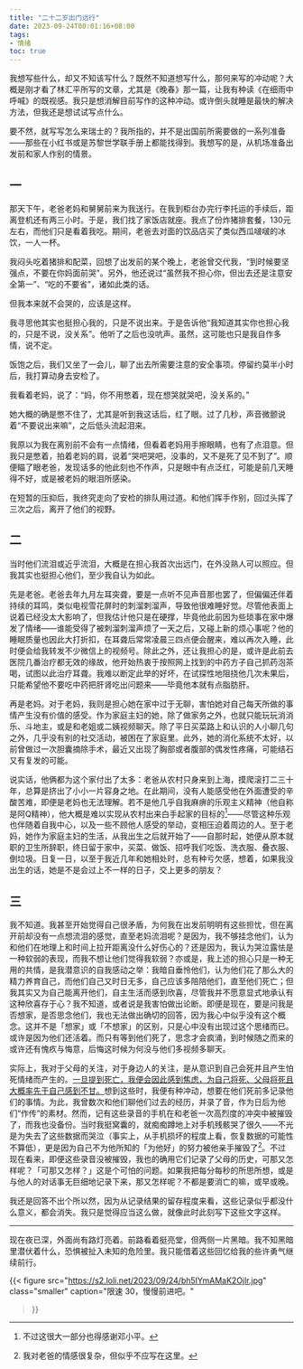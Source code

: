 ```yaml
---
title: "二十二岁出门远行"
date: 2023-09-24T00:01:16+08:00
tags: 
- 情绪
toc: true
---
```


我想写些什么，却又不知该写什么？既然不知道想写什么，那何来写的冲动呢？大概是刚才看了林汇平所写的文章，尤其是《晚春》那一篇，让我有种读《在细雨中呼喊》的既视感。我只是想消解目前写作的这种冲动。或许倒头就睡是最快的解决方法，但我还是想试试写点什么。

要不然，就写写怎么来瑞士的？我所指的，并不是出国前所需要做的一系列准备——那些在小红书或是苏黎世学联手册上都能找得到。我想写的是，从机场准备出发前和家人作别的情景。

## 一

那天下午，老爸老妈和舅舅前来为我送行。在我到柜台办完行李托运的手续后，距离登机还有两三小时。于是，我们找了家饭店就座。我点了份炸猪排套餐，130元左右，而他们只是看着我吃。期间，老爸去对面的饮品店买了类似西瓜啵啵的冰饮，一人一杯。

我闷头吃着猪排和配菜，回想了出发前的某个晚上，老爸曾交代我，“到时候要坚强点，不要在你妈面前哭”。另外，他还说过“虽然我不担心你，但出去还是注意安全第一”、“吃的不要省”，诸如此类的话。

但我本来就不会哭的，应该是这样。

我寻思他其实也挺担心我的，只是不说出来。于是告诉他“我知道其实你也担心我的，只是不说，没关系”。他听了之后也没吭声。虽然，这可能也只是我自作多情，说不定。

饭饱之后，我们又坐了一会儿，聊了出去所需要注意的安全事项。停留约莫半小时后，我打算动身去安检了。

我看着老妈，说了：“妈，你不用憋着，现在想哭就哭吧，没关系的。”

她大概的确是憋不住了，尤其是听到我这话后，红了眼。过了几秒，声音微颤说着“不要说出来嘛”，之后低头流起泪来。

我原以为我在离别前不会有一点情绪，但看着老妈用手擦眼睛，也有了点泪意。但我只是憋着，拍着老妈的肩，说着“哭吧哭吧，没事的，又不是死了见不到了”。顺便瞄了眼老爸，发现话多的他此刻也不作声，只是眼中有点泛红，可能是前几天睡得不好，或是被老妈的眼泪所感染。

在短暂的压抑后，我终究走向了安检的排队用过道。和他们挥手作别，回过头挥了三次之后，离开了他们的视野。

## 二

当时他们流泪或近乎流泪，大概是在担心我首次出远门，在外没熟人可以照应。但我其实也挺担心他们，至少我自认为如此。

先是老爸。老爸去年九月左耳突聋，要是一点听不见声音那也罢了，但偏偏还伴着持续的耳鸣，类似电视雪花屏时的刺溜刺溜声，导致他很难睡好觉。尽管他表面上说着已经没太大影响了，但我估计他只是在硬撑，毕竟他此前因为些琐事在家中爆发了情绪——谁能受得了被刺溜刺溜声烦了一天之后，又碰上新的烦心事呢？他的睡眠质量也因此大打折扣，在耳聋后常常凌晨三四点便会醒来，难以再次入睡，此时便会给我转发不少微信上的视频号。除此之外，还让我担心的是，或许是此前去医院几番治疗都无效的缘故，他开始热衷于按照网上找到的中药方子自己抓药泡茶喝，试图以此治疗耳聋。我难以断定此举的好坏，在试探性地阻挠他几次未果后，只能希望他不要吃中药把肝肾吃出问题来——毕竟他本就有点脂肪肝。

再是老妈。对于老妈，我则是担心她在家中过于无聊，害怕她对自己每天所做的事情产生没有价值的感受。作为家庭主妇的她，除了做家务之外，也就只能玩玩消消乐、斗地主，或是和老姐或二姨视频聊天。除了平日买菜路上和认识的人小聊几句之外，几乎没有别的社交活动，被困在了家庭里。此外，她的消化系统不太好，以前曾做过一次胆囊摘除手术，最近又出现了胸部或者腹部的偶发性疼痛，可能结石又有复发的可能。

说实话，他俩都为这个家付出了太多：老爸从农村只身来到上海，摸爬滚打二三十年，总算是挤出了小小一片容身之地。在此期间，没有人能感受他在外面遭受的辛酸苦难，即便是老妈也无法理解。若不是他几乎自我麻痹的乐观主义精神（他自称是阿Q精神），他大概是难以实现从农村出来白手起家的目标的[^1]——尽管这种乐观也伴随着自我中心，以及一些不顾他人感受的举动，变相压迫着周边的人。至于老妈，她作为家庭主妇的生活，从我出生之后就开始了——自那时起，她便从原本就职的卫生所辞职，终日留于家中，买菜、做饭、招呼我们吃饭、洗衣服、叠衣服、倒垃圾。日复一日，以至于我近几年和她相处时，总有种亏欠感，想着，如果我没出生的话，她是不是会过上不一样的日子，交上更多的朋友？

## 三

我不知道。我甚至开始觉得自己很矛盾，为何我在出发前明明有这些担忧，但在离开前却没有一点想流泪的感觉，直至老妈流泪呢？是因为，我不够挂念他们，认为和他们在地理上和时间上拉开距离没什么好伤心的？还是因为，我认为哭泣露怯是一种软弱的表现，而我不想让他们觉得我软弱？亦或是，我上述的担心只是一种无用的共情，是我潜意识的自我感动之举：我暗自垂怜他们，认为他们花了那么大的精力养育自己，而他们自己又时日无多，自己应该多陪陪他们，直至他们死亡；但我其实又为自己能离开他们，自主生活而感到欣喜，尽管我并不愿意显式地承认有这种欣喜存于心？我不知道，或者说是我害怕做出论断。即便是现在，要是问我是否想家，是否思念他们，我也无法做出确切的回答，因为我心中似乎没有这个概念。这并不是「想家」或「不想家」的区别，只是心中没有出现过这个思绪而已。或许是因为他们还活着。而只有等到他们死了，思念才会疯涌，到时候随之而来的或许还有愧疚与悔意，后悔这时候为何没与他们多视频多聊天。

实际上，我对于父母的关注，对于身边人的关注，是从意识到自己会死并且产生怕死情绪而产生的。[一旦提到死亡，我便会因此感到焦虑，为自己将死、父母将死且大概率先于自己感到不甘。](../怕死)想到这些时，我便有种冲动，想要在他们死前多记录他们的事情。为此，我曾数次和他们聊他们过去的经历，并录了音，作为日后为他们“作传”的素材。然而，记有这些录音的手机在和老爸一次高烈度的冲突中被摧毁了，而我也没备份。当时我挺窝囊的，就痴痴蹲地上对手机残骸哭了很久——不光是为失去了这些数据而哭泣（事实上，从手机损坏的程度上看，恢复数据的可能性不算低），更是因为自己不为他所知的「为他好」的努力被他亲手摧毁了[^2]。不过现在看来，即便这些录音没被摧毁，我也的确用它们记录了父母的历史，可那又怎样呢？「可那又怎样？」这是个可怕的问题。如果我把每分每秒的所思所想，或是与他人的对话事无巨细地记录下来，那又怎样呢？不都是要消亡的嘛，或早或晚。

我还是回答不出个所以然，因为从记录结果的留存程度来看，这些记录似乎都没什么意义，都会消失。我只是觉得应当这么做，就像此时此刻写下这些文字这样。

---
现在夜已深，外面尚有路灯亮着。前路看着挺亮堂，但两侧一片黑暗。我不知黑暗里潜伏着什么，恐惧被扯入未知的危险里。我只能借着这些回忆给我的些许勇气继续前行。

{{< figure
  src="https://s2.loli.net/2023/09/24/bh5IYmAMaK2Ojlr.jpg"
  class="smaller"
  caption="限速 30，慢慢前进吧。"

>}}

[^1]: 不过这很大一部分也得感谢邓小平。
[^2]: 我对老爸的情感很复杂，但似乎不应写在这里。
